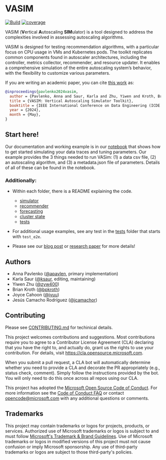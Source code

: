 # VASIM

[![Build](https://github.com/microsoft/vasim/actions/workflows/pythonapp.yml/badge.svg)](https://github.com/microsoft/vasim/actions/workflows/pythonapp.yml)
[![coverage](https://codecov.io/gh/microsoft/vasim/branch/main/graph/badge.svg)](https://codecov.io/github/microsoft/vasim?branch=main)

VASIM (**V**ertical **A**utoscaling **SIM**ulator) is a tool designed to address the complexities involved in assessing autoscaling algorithms.

VASIM is designed for testing recommendation algorithms, with a particular focus on CPU usage in VMs and Kubernetes pods. The toolkit
replicates common components found in autoscaler architectures, including the controller, metrics collector, recommender, and
resource updater. It enables a comprehensive simulation of the entire autoscaling system’s behavior, with the flexibility to customize
various parameters.

If you are writing an academic paper, you can cite [this work](https://www.microsoft.com/en-us/research/publication/vasim-vertical-autoscaling-simulator-toolkit/) as:

```bibtex
@inproceedings{pavlenko2024vasim,
  author = {Pavlenko, Anna and Saur, Karla and Zhu, Yiwen and Kroth, Brian and Cahoon, Joyce and Camacho-Rodríguez, Jesús},
  title = {VASIM: Vertical Autoscaling Simulator Toolkit},
  booktitle = {IEEE International Conference on Data Engineering (ICDE 2024)},
  year = {2024},
  month = {May},
}
```

## Start here!

Our documentation and working example is in our [notebook](examples/using_vasim.ipynb) that shows how to get started simulating your data traces and tuning parameters.  Our example provides the 3 things needed to run VASim: (1) a data csv file, (2) an autoscaling algorithm, and (3) a metadata.json file of parameters. Details of all of these can be found in the notebook.

### Additionally:

* Within each folder, there is a README explaining the code.
  * [simulator](src/vasim/simulator/README.md)
  * [recommender](src/vasim/recommender/README.md)
  * [forecasting](src/vasim/recommender/forecasting/README.md)
  * [cluster state](src/vasim/recommender/cluster_state_provider/README.md)
  * [tests](tests/README.md)

* For additional usage examples, see any test in the [tests](tests) folder that starts with `test_e2e`.

* Please see our [blog post](https://www.microsoft.com/en-us/research/blog/enhanced-autoscaling-with-vasim-vertical-autoscaling-simulator-toolkit/?msockid=0d2280e91b2c6ea41f32935e1a9f6f36) or [research paper](https://www.microsoft.com/en-us/research/publication/vasim-vertical-autoscaling-simulator-toolkit/) for more details!

## Authors

* Anna Pavlenko ([@apavlen](https://github.com/apavlen), primary implementation)
* Karla Saur ([@ksaur](https://github.com/ksaur), editing, maintaining)
* Yiwen Zhu ([@zyw400](https://github.com/zyw400))
* Brian Kroth ([@bpkroth](https://github.com/bpkroth))
* Joyce Cahoon ([@jyuu](https://github.com/jyuu))
* Jesús Camacho Rodríguez ([@jcamachor](https://github.com/jcamachor))

## Contributing

Please see [CONTRIBUTING.md](CONTRIBUTING.md) for techinical details.

This project welcomes contributions and suggestions.  Most contributions require you to agree to a
Contributor License Agreement (CLA) declaring that you have the right to, and actually do, grant us
the rights to use your contribution. For details, visit <https://cla.opensource.microsoft.com>.

When you submit a pull request, a CLA bot will automatically determine whether you need to provide
a CLA and decorate the PR appropriately (e.g., status check, comment). Simply follow the instructions
provided by the bot. You will only need to do this once across all repos using our CLA.

This project has adopted the [Microsoft Open Source Code of Conduct](https://opensource.microsoft.com/codeofconduct/).
For more information see the [Code of Conduct FAQ](https://opensource.microsoft.com/codeofconduct/faq/) or
contact [opencode@microsoft.com](mailto:opencode@microsoft.com) with any additional questions or comments.

## Trademarks

This project may contain trademarks or logos for projects, products, or services. Authorized use of Microsoft
trademarks or logos is subject to and must follow
[Microsoft's Trademark & Brand Guidelines](https://www.microsoft.com/en-us/legal/intellectualproperty/trademarks/usage/general).
Use of Microsoft trademarks or logos in modified versions of this project must not cause confusion or imply Microsoft sponsorship.
Any use of third-party trademarks or logos are subject to those third-party's policies.
